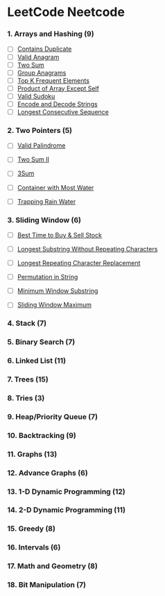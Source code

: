 # LeetCode Neetcode 

### 1. Arrays and Hashing (9)

- [ ]  [Contains Duplicate](https://leetcode.com/problems/contains-duplicate/)
- [ ]  [Valid Anagram](https://leetcode.com/problems/valid-anagram/)
- [ ]  [Two Sum](https://leetcode.com/problems/two-sum/)
- [ ]  [Group Anagrams](https://leetcode.com/problems/group-anagrams/)
- [ ]  [Top K Frequent Elements](https://leetcode.com/problems/top-k-frequent-elements/)
- [ ]  [Product of Array Except Self](https://leetcode.com/problems/product-of-array-except-self/)
- [ ] [Valid Sudoku](https://leetcode.com/problems/valid-sudoku/)
- [ ] [Encode and Decode Strings](https://www.lintcode.com/problem/659/)
- [ ] [Longest Consecutive Sequence](https://leetcode.com/problems/longest-consecutive-sequence/)

###  2. Two Pointers  (5)
- [ ]  [Valid Palindrome](https://leetcode.com/problems/valid-palindrome/)
- [ ]  [Two Sum II](https://leetcode.com/problems/two-sum-ii-input-array-is-sorted/)
- [ ]  [3Sum](https://leetcode.com/problems/3sum/)
- [ ]  [Container with Most Water](https://leetcode.com/problems/container-with-most-water/)
- [ ]  [Trapping Rain Water](https://leetcode.com/problems/trapping-rain-water/)


### 3. Sliding Window  (6)

- [ ]  [Best Time to Buy & Sell Stock](https://leetcode.com/problems/best-time-to-buy-and-sell-stock/)
- [ ]  [Longest Substring Without Repeating Characters](https://leetcode.com/problems/longest-substring-without-repeating-characters/)
- [ ] [Longest Repeating Character Replacement](https://leetcode.com/problems/longest-repeating-character-replacement/)
- [ ]  [Permutation in String](https://leetcode.com/problems/permutation-in-string/)
- [ ]  [Minimum Window Substring](https://leetcode.com/problems/minimum-window-substring/)
- [ ]  [Sliding Window Maximum](https://leetcode.com/problems/sliding-window-maximum/)


### 4. Stack (7)

### 5. Binary Search (7)

### 6. Linked List (11)

### 7. Trees (15)

###  8. Tries (3)

### 9. Heap/Priority Queue  (7)

### 10. Backtracking (9) 

###  11. Graphs (13)

###  12. Advance Graphs (6)

### 13. 1-D Dynamic Programming (12)

###  14. 2-D Dynamic Programming (11)

### 15. Greedy (8)

### 16. Intervals (6)

### 17. Math and Geometry  (8)

### 18. Bit Manipulation (7)
